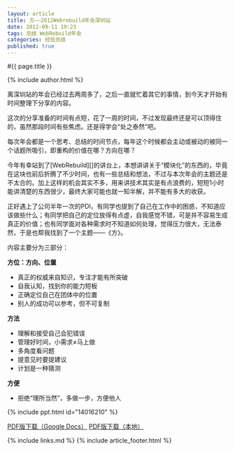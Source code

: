 ```yaml
---
layout: article
title: 方——2012Webrebuild年会深圳站
date: 2012-09-11 19:23
tags: 总结 WebRebuild年会
categories: 经验总结
published: true
---
```


#{{ page.title }}

{% include author.html %}

离深圳站的年会已经过去两周多了，之后一直就忙着其它的事情，到今天才开始有时间整理下分享的内容。

这次的分享准备的时间有点短，花了一周的时间，不过发现最终还是可以顶得住的，虽然那段时间有些焦虑。还是得学会“处之泰然”吧。

每次年会都是一个思考、总结的时间节点，每年这个时候都会主动或被动的被同一个话题所吸引，即重构的价值在哪？方向在哪？

今年有幸站到了[WebRebuild][]的讲台上，本想讲讲关于“模块化”的东西的，毕竟在这块也前后折腾了不少时间，也有一些总结和想法，不过与本次年会的主题还是不太合的。加上这样的机会其实不多，用来讲技术其实是有点浪费的，短短1小时能讲清楚的东西很少，最终大家可能也就一知半解，并不能有多大的收获。

正好遇上了公司半年一次的PDI，有同学也提到了自己在工作中的困惑，不知道应该做些什么；有同学把自己的定位放得有点虚，自我感觉不错，可是并不容易生成真正的价值；也有同学面对各种需求时不知道如何处理，觉得压力很大，无法泰然，于是也帮我找到了一个主题——《方》。

内容主要分为三部分：

**方位：方向、位置**

- 真正的权威来自知识，专注才能有所突破
- 自我认知，找到你的能力短板
- 正确定位自己在团体中的位置
- 别人的成功可以参考，但不可复制

**方法**

- 理解和接受自己会犯错误
- 管理好时间，小需求≠马上做
- 多角度看问题
- 提意见时要提建议
- 计划是一种猜测

**方便**

- 拒绝“理所当然”，多做一步，方便他人

{% include ppt.html id="14016210" %}

[PDF版下载（Google Docs）](https://docs.google.com/open?id=0B1bFPv0NBDwUZ25oVGtMWHpzdkE) [PDF版下载（本地）](http://www.cssforest.org/blog/index.php?s=file_download&id=32)

{% include links.md %}
{% include article_footer.html %}
